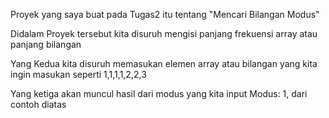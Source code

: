 Proyek yang saya buat pada Tugas2 itu tentang "Mencari Bilangan Modus"

Didalam Proyek tersebut kita disuruh mengisi panjang frekuensi array
atau panjang bilangan

Yang Kedua kita disuruh memasukan elemen array atau bilangan yang kita ingin masukan
seperti 1,1,1,1,2,2,3

Yang ketiga akan muncul hasil dari modus yang kita input
Modus: 1, dari contoh diatas